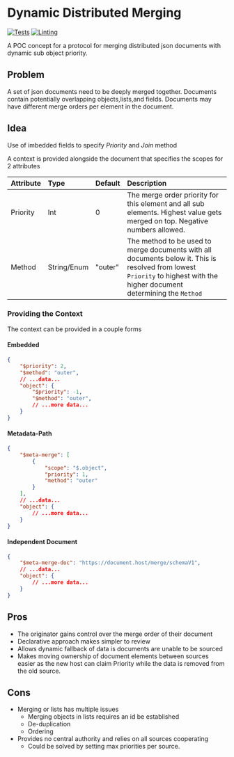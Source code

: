 # Dynamic Distributed Merging
[![Tests](https://github.com/TheWozard/dynamic-distributed-merging/actions/workflows/test.yml/badge.svg?branch=master)](https://github.com/TheWozard/dynamic-distributed-merging/actions/workflows/test.yml)
[![Linting](https://github.com/TheWozard/dynamic-distributed-merging/actions/workflows/lint.yml/badge.svg?branch=master)](https://github.com/TheWozard/dynamic-distributed-merging/actions/workflows/lint.yml)

A POC concept for a protocol for merging distributed json documents with dynamic sub object priority.

## Problem
A set of json documents need to be deeply merged together. Documents contain potentially overlapping objects,lists,and fields. Documents may have different merge orders per element in the document.

## Idea
Use of imbedded fields to specify *Priority* and *Join* method

A context is provided alongside the document that specifies the scopes for 2 attributes

| Attribute | Type | Default | Description |
| :- | :- | :- | :- |
| Priority | Int | 0 | The merge order priority for this element and all sub elements. Highest value gets merged on top. Negative numbers allowed.
| Method | String/Enum | "outer" | The method to be used to merge documents with all documents below it. This is resolved from lowest `Priority` to highest with the higher document determining the `Method`

### Providing the Context
The context can be provided in a couple forms

#### Embedded
```JSON
{
    "$priority": 2,
    "$method": "outer",
    // ...data...
    "object": {
        "$priority": -1,
        "$method": "outer",
        // ...more data...
    }
}
```
#### Metadata-Path
```JSON
{
    "$meta-merge": [
        {
            "scope": "$.object",
            "priority": 1,
            "method": "outer"
        }
    ],
    // ...data...
    "object": {
        // ...more data...
    }
}
```
#### Independent Document
```JSON
{
    "$meta-merge-doc": "https://document.host/merge/schemaV1",
    // ...data...
    "object": {
        // ...more data...
    }
}
```

## Pros
- The originator gains control over the merge order of their document
- Declarative approach makes simpler to review
- Allows dynamic fallback of data is documents are unable to be sourced
- Makes moving ownership of document elements between sources easier as the new host can claim Priority while the data is removed from the old source.

## Cons
- Merging or lists has multiple issues
    - Merging objects in lists requires an id be established
    - De-duplication
    - Ordering
- Provides no central authority and relies on all sources cooperating
    - Could be solved by setting max priorities per source.